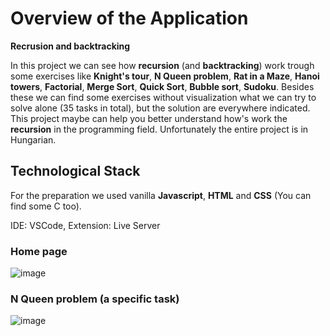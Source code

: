 # Overview of the Application
**Recrusion and backtracking**

In this project we can see how **recursion** (and **backtracking**) work trough some exercises like **Knight's tour**, **N Queen problem**, **Rat in a Maze**, **Hanoi towers**, **Factorial**, **Merge Sort**, **Quick Sort**, **Bubble sort**, **Sudoku**. 
Besides these we can find some exercises without visualization what we can try to solve alone (35 tasks in total), but the solution are everywhere indicated. This project maybe can help you better understand how's work the **recursion** in the programming field.
Unfortunately the entire project is in Hungarian.

## Technological Stack
For the preparation we used vanilla **Javascript**, **HTML** and **CSS** (You can find some C too).

IDE: VSCode, Extension: Live Server

### Home page
![image](https://github.com/sznikolas/recursive-proj/assets/48528872/85eb540d-e94e-4c20-9e25-8e948694749d)

### N Queen problem (a specific task)
![image](https://github.com/sznikolas/recursive-proj/assets/48528872/7d03229d-7044-4c47-9f5e-73436269e02b)


